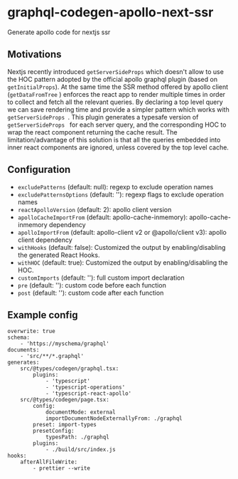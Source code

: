 # graphql-codegen-apollo-next-ssr
Generate apollo code for nextjs ssr

## Motivations

Nextjs recently introduced `getServerSideProps` which doesn't allow to use the HOC pattern adopted by the official apollo graphql plugin (based on `getInitialProps`). At the same time the SSR method offered by apollo client (`getDataFromTree` ) enforces the react app to render multiple times in order to collect and fetch all the relevant queries.
By declaring a top level query we can save rendering time and provide a simpler pattern which works with `getServerSideProps `. This plugin generates a typesafe version of `getServerSideProps ` for each server query, and the corresponding HOC to wrap the react component returning the cache result. The limitation/advantage of this solution is that all the queries embedded into inner react components are ignored, unless covered by the top level cache.

## Configuration
- `excludePatterns` (default: null): regexp to exclude operation names
- `excludePatternsOptions` (default: ''): regexp flags to exclude operation names
- `reactApolloVersion` (default: 2): apollo client version
- `apolloCacheImportFrom` (default: apollo-cache-inmemory): apollo-cache-inmemory dependency
- `apolloImportFrom` (default: apollo-client v2 or @apollo/client v3): apollo client dependency
- `withHooks` (default: false): Customized the output by enabling/disabling the generated React Hooks.
- `withHOC` (default: true):  Customized the output by enabling/disabling the HOC.
- `customImports` (default: ''): full custom import declaration
- `pre` (default: ''): custom code before each function
- `post` (default: ''):  custom code after each function

## Example config

```
overwrite: true
schema:
    - 'https://myschema/graphql'
documents:
    - 'src/**/*.graphql'
generates:
    src/@types/codegen/graphql.tsx:
        plugins:
            - 'typescript'
            - 'typescript-operations'
            - 'typescript-react-apollo'
    src/@types/codegen/page.tsx:
        config:
            documentMode: external
            importDocumentNodeExternallyFrom: ./graphql
        preset: import-types
        presetConfig:
            typesPath: ./graphql
        plugins:
            - ./build/src/index.js
hooks:
    afterAllFileWrite:
        - prettier --write

```
